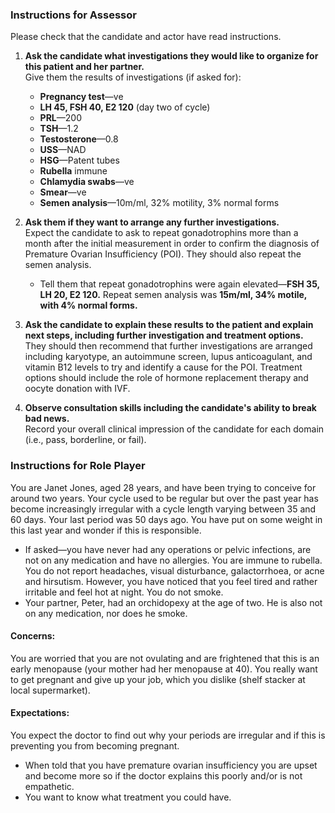### Instructions for Assessor

Please check that the candidate and actor have read instructions.

1. **Ask the candidate what investigations they would like to organize for this patient and her partner.**  
   Give them the results of investigations (if asked for):

   - **Pregnancy test**—ve
   - **LH 45, FSH 40, E2 120** (day two of cycle)
   - **PRL**—200
   - **TSH**—1.2
   - **Testosterone**—0.8
   - **USS**—NAD
   - **HSG**—Patent tubes
   - **Rubella** immune
   - **Chlamydia swabs**—ve
   - **Smear**—ve
   - **Semen analysis**—10m/ml, 32% motility, 3% normal forms

2. **Ask them if they want to arrange any further investigations.**  
   Expect the candidate to ask to repeat gonadotrophins more than a month after the initial measurement in order to confirm the diagnosis of Premature Ovarian Insufficiency (POI). They should also repeat the semen analysis.
   
   - Tell them that repeat gonadotrophins were again elevated—**FSH 35, LH 20, E2 120.** Repeat semen analysis was **15m/ml, 34% motile, with 4% normal forms.**

3. **Ask the candidate to explain these results to the patient and explain next steps, including further investigation and treatment options.**  
   They should then recommend that further investigations are arranged including karyotype, an autoimmune screen, lupus anticoagulant, and vitamin B12 levels to try and identify a cause for the POI. Treatment options should include the role of hormone replacement therapy and oocyte donation with IVF.

4. **Observe consultation skills including the candidate's ability to break bad news.**  
   Record your overall clinical impression of the candidate for each domain (i.e., pass, borderline, or fail).



### Instructions for Role Player

You are Janet Jones, aged 28 years, and have been trying to conceive for around two years. Your cycle used to be regular but over the past year has become increasingly irregular with a cycle length varying between 35 and 60 days. Your last period was 50 days ago. You have put on some weight in this last year and wonder if this is responsible.

- If asked—you have never had any operations or pelvic infections, are not on any medication and have no allergies. You are immune to rubella. You do not report headaches, visual disturbance, galactorrhoea, or acne and hirsutism. However, you have noticed that you feel tired and rather irritable and feel hot at night. You do not smoke.
- Your partner, Peter, had an orchidopexy at the age of two. He is also not on any medication, nor does he smoke.

#### Concerns:
You are worried that you are not ovulating and are frightened that this is an early menopause (your mother had her menopause at 40). You really want to get pregnant and give up your job, which you dislike (shelf stacker at local supermarket).

#### Expectations:
You expect the doctor to find out why your periods are irregular and if this is preventing you from becoming pregnant.

- When told that you have premature ovarian insufficiency you are upset and become more so if the doctor explains this poorly and/or is not empathetic.
- You want to know what treatment you could have.